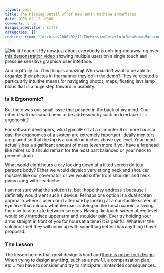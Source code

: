 ```yaml
---
layout: post
title: The Missing Detail of of New Human Machine Interfaces
date: 2006-02-12 -0800
comments: true
disqus_identifier: 11778
categories: []
redirect_from: "/archive/2006/02/11/TheMissingDetailofofNewHumanMachineInterfaces.aspx/"
---
```


![Multi-Touch UI](https://haacked.com/images/MultiTouchUI.jpg) By now
just about everybody is ooh-ing and aww-ing over [this demonstration
video](http://mrl.nyu.edu/~jhan/ftirtouch/ "Amazing new Graphical Interface")
showing multiple users on a single touch and pressure sensitive
graphical user interface.

And rightfully so. This thing is amazing! Who wouldn’t want to be able
to organize their photos in the manner they do in the demo? They’ve
created a particularly intuitive means for navigating photos, maps,
floating lava lamp blobs that is a huge step forward in usability.

### Is it Ergonomic?

But there was one small issue that popped in the back of my mind. One
other detail that would need to be addressed by such an interface. Is it
ergonomic?

For software developers, who typically sit at a computer 8 or more hours
a day, the ergonomics of a system are extremely important. Ideally
monitors are placed so that the top is a couple of inches above eye
level. Your head actually has a significant amount of mass (even more if
you have a forehead like mine) so it should remain for the most part
balanced on your neck to prevent strain.

What would eight hours a day looking down at a tilted screen do to a
person’s body? Either we would develop very strong neck and shoulder
muscles like our governator, or we would suffer from shoulder and neck
pains along with headaches.

I am not sure what the solution is, but I hope they address it because I
definitely would want such a device. Perhaps one option is a dual screen
approach where a user could alternate by looking at a non-tactile screen
at eye level that mirrors what the user is doing on the touch screen,
allowing the user to alternate between screens. Having the touch screen
at eye level would only introduce upper arm and shoulder pain. Ever try
holding your arms straight in front of you for hours at a time? It is
painful. Whatever the solution, I bet they will come up with something
better than anything I have proposed.

### The Lesson

The lesson here is that great design is hard and [there is no perfect
design](/archive/2005/05/31/ThereIsNoPerfectDesign.aspx "There is no perfect design").
When trying to design anything, such as a new UI, a compensation plan,
etc... You have to consider and try to anticipate unintended
consequences.

